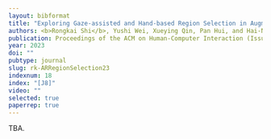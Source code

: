 ```yaml
---
layout: bibformat
title: "Exploring Gaze-assisted and Hand-based Region Selection in Augmented Reality"
authors: <b>Rongkai Shi</b>, Yushi Wei, Xueying Qin, Pan Hui, and Hai-Ning Liang
publication: Proceedings of the ACM on Human-Computer Interaction (Issue ETRA)
year: 2023
doi: ""
pubtype: journal
slug: rk-ARRegionSelection23
indexnum: 18
index: "[J8]"
video: ""
selected: true
paperrep: true
---
```


TBA.
<!-- https://doi.org/10.1145/3591129 -->